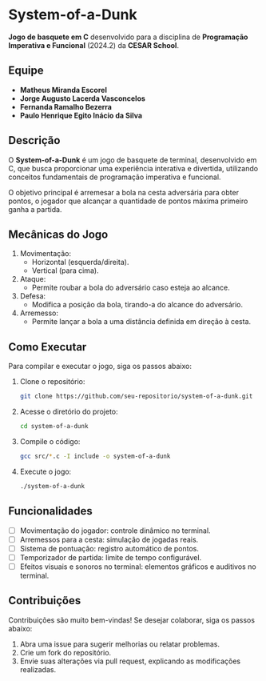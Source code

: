 # System-of-a-Dunk
**Jogo de basquete em C** desenvolvido para a disciplina de **Programação Imperativa e Funcional** (2024.2) da **CESAR School**.

## Equipe
- **Matheus Miranda Escorel**
- **Jorge Augusto Lacerda Vasconcelos**
- **Fernanda Ramalho Bezerra**
- **Paulo Henrique Egito Inácio da Silva**

## Descrição
O **System-of-a-Dunk** é um jogo de basquete de terminal, desenvolvido em C, que busca proporcionar uma experiência interativa e divertida, utilizando conceitos fundamentais de programação imperativa e funcional.

O objetivo principal é arremesar a bola na cesta adversária para obter pontos, o jogador que alcançar a quantidade de pontos máxima primeiro ganha a partida.

## Mecânicas do Jogo

1. Movimentação:
    - Horizontal (esquerda/direita).
    - Vertical (para cima).
2. Ataque:
    - Permite roubar a bola do adversário caso esteja ao alcance.
3. Defesa:
    - Modifica a posição da bola, tirando-a do alcance do adversário.
4. Arremesso:
    - Permite lançar a bola a uma distância definida em direção à cesta.

## Como Executar
Para compilar e executar o jogo, siga os passos abaixo:

1. Clone o repositório:
    ```bash
    git clone https://github.com/seu-repositorio/system-of-a-dunk.git
    ```

2. Acesse o diretório do projeto:
    ```bash
    cd system-of-a-dunk
    ```

3. Compile o código:
    ```bash
    gcc src/*.c -I include -o system-of-a-dunk
    ```

4. Execute o jogo:
    ```bash
    ./system-of-a-dunk
    ```

## Funcionalidades
- [ ] Movimentação do jogador: controle dinâmico no terminal.
- [ ] Arremessos para a cesta: simulação de jogadas reais.
- [ ] Sistema de pontuação: registro automático de pontos.
- [ ] Temporizador de partida: limite de tempo configurável.
- [ ] Efeitos visuais e sonoros no terminal: elementos gráficos e auditivos no terminal.

## Contribuições
Contribuições são muito bem-vindas! Se desejar colaborar, siga os passos abaixo:

1. Abra uma issue para sugerir melhorias ou relatar problemas.
2. Crie um fork do repositório.
3. Envie suas alterações via pull request, explicando as modificações realizadas.



